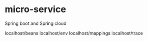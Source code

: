 # micro-service
Spring boot and Spring cloud

localhost/beans localhost/env localhost/mappings localhost/trace 

